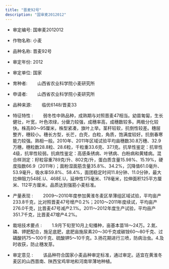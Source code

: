 ```yaml
---
title: "晋麦92号"
description: "国审麦2012012"
---
```

* 审定编号:  国审麦2012012

*  作物名称:  小麦

*  品种名称:  晋麦92号

*  审定年份:  2012

*  审定单位:  国家

* 育种者:  　　山西省农业科学院小麦研究所

*  申请者:  　　山西省农业科学院小麦研究所

*  品种来源:  　　临优6148/晋麦33

*  特征特性 : 
　　弱冬性中熟品种，成熟期与对照晋麦47相当。幼苗匍匐，生长健壮，叶宽，叶色浓绿，分蘖力较强，成穗率高，成穗数较多。两极分化较快。株高80～95厘米，株型紧凑，旗叶上举。茎秆较软，抗倒性较差。穗层整齐，穗较小。穗长方型，长芒，白壳，白粒，角质，饱满度较好。抗倒春寒能力较强。熟相一般。2010年、2011年区域试验平均亩穗数30.8万穗、32.9万穗，穗粒数28.8粒、28.6粒，千粒重33.6克、37.1克。抗旱性鉴定：抗旱性4级，抗旱性较弱。抗病性鉴定：高感条锈病、叶锈病、白粉病和黄矮病。混合样测定：籽粒容重789克/升、802克/升，蛋白质含量15.98%、15.19%，硬度指数66.9（2011年）；面粉湿面筋含量35.8%、34.2%，沉降值61.0毫升、53.9毫升，吸水率59.8%、58.4%，面团稳定时间11.8分钟、11.0分钟，最大拉伸阻力548E.U、468E.U，延伸性175毫米、178毫米，拉伸面积125平方厘米、112平方厘米。品质达到强筋小麦标准。
 
*  产量表现 : 
　　2009～2010年度参加黄淮冬麦区旱薄组区域试验，平均亩产233.8千克，比对照晋麦47号增产0.2%；2010～2011年度续试，平均亩产276.0千克，比晋麦47号减产2.1%。2011～2012年度生产试验，平均亩产351.7千克，比晋麦47增产4.2%。

*  栽培技术要点 : 
　　1.9月下旬至10月上旬播种，亩基本苗18～24万。2.氮、磷、钾肥配合，施足底肥，底肥亩施尿素20～30千克或碳铵60～80千克、过磷酸钙75～100千克、硫酸钾5～10千克。3.扬花期进行三喷，防病治虫。4.及时收获，防止穗发芽。

*  审定意见 : 
　　该品种符合国家小麦品种审定标准，通过审定。适宜在黄淮冬麦区的山西晋南、陕西宝鸡旱地和河南旱薄地种植。
